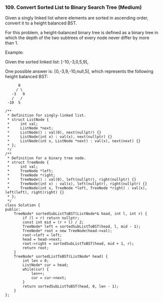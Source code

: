 ### 109. Convert Sorted List to Binary Search Tree (Medium)

Given a singly linked list where elements are sorted in ascending order, convert it to a height balanced BST.

For this problem, a height-balanced binary tree is defined as a binary tree in which the depth of the two subtrees of every node never differ by more than 1.

Example:

Given the sorted linked list: [-10,-3,0,5,9],

One possible answer is: [0,-3,9,-10,null,5], which represents the following height balanced BST:

```
      0
     / \
   -3   9
   /   /
 -10  5
```
```
/**
 * Definition for singly-linked list.
 * struct ListNode {
 *     int val;
 *     ListNode *next;
 *     ListNode() : val(0), next(nullptr) {}
 *     ListNode(int x) : val(x), next(nullptr) {}
 *     ListNode(int x, ListNode *next) : val(x), next(next) {}
 * };
 */
/**
 * Definition for a binary tree node.
 * struct TreeNode {
 *     int val;
 *     TreeNode *left;
 *     TreeNode *right;
 *     TreeNode() : val(0), left(nullptr), right(nullptr) {}
 *     TreeNode(int x) : val(x), left(nullptr), right(nullptr) {}
 *     TreeNode(int x, TreeNode *left, TreeNode *right) : val(x), left(left), right(right) {}
 * };
 */
class Solution {
public:
    TreeNode* sortedSubListToBST(ListNode*& head, int l, int r) {
        if (l > r) return nullptr;
        const int mid = (r + l) / 2;
        TreeNode* left = sortedSubListToBST(head, l, mid - 1);
        TreeNode* root = new TreeNode(head->val);
        root->left = left;
        head = head->next;
        root->right = sortedSubListToBST(head, mid + 1, r);
        return root;
    }
    TreeNode* sortedListToBST(ListNode* head) {
        int len = 0;
        ListNode* cur = head;
        while(cur) {
            len++;
            cur = cur->next;
        }
        return sortedSubListToBST(head, 0, len - 1);
    }
};
```
